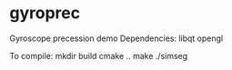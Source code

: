 gyroprec
========

Gyroscope precession demo
Dependencies: 
libqt
opengl

To compile:
mkdir build
cmake ..
make
./simseg
